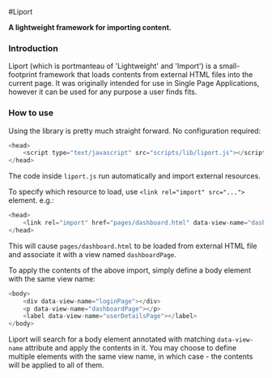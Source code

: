#Liport

__A lightweight framework for importing content.__

### Introduction
Liport (which is portmanteau of 'Lightweight' and 'Import') is a small-footprint framework that loads contents from external HTML files into the current page. It was originally intended for use in Single Page Applications, however it can be used for any purpose a user finds fits.

### How to use
Using the library is pretty much straight forward. No configuration required:

```javascript
<head>
    <script type="text/javascript" src="scripts/lib/liport.js"></script>
</head>
```

The code inside `liport.js` run automatically and import external resources.

To specify which resource to load, use `<link rel="import" src="...">` element. e.g.:
```javascript
<head>
    <link rel="import" href="pages/dashboard.html" data-view-name="dashboardPage">
</head>
```

This will cause `pages/dashboard.html` to be loaded from external HTML file and associate it with a view named `dashboardPage`.

To apply the contents of the above import, simply define a body element with the same view name:
```javascript
<body>
    <div data-view-name="loginPage"></div>
    <p data-view-name="dashboardPage"></p>
    <label data-view-name="userDetailsPage"></label>
</body>
```

Liport will search for a body element annotated with matching `data-view-name` attribute and apply the contents in it.
You may choose to define multiple elements with the same view name, in which case - the contents will be applied to all of them.
